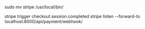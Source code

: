 sudo mv stripe /usr/local/bin/


stripe trigger checkout.session.completed
stripe listen --forward-to localhost:8000/api/payment/webhook/
